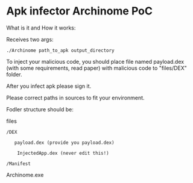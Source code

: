 # Apk infector Archinome PoC

What is it and How it works:

Receives two args:
```
./Archinome path_to_apk output_directory
```

To inject your malicious code, you should place file named payload.dex (with some requirements, read paper) with malicious code to "files/DEX" folder.

After you infect apk please sign it.

Please correct paths in sources to fit your environment. 

Fodler structure should be:

files

    /DEX
    
       payload.dex (provide you payload.dex)
        
        InjectedApp.dex (never edit this!)
        
    /Manifest
    
Archinome.exe
